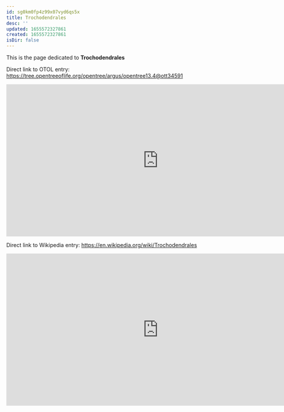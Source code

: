 ```yaml
---
id: sg0km0fp4z99x07vyd6qs5x
title: Trochodendrales
desc: ''
updated: 1655572327861
created: 1655572327861
isDir: false
---
```

This is the page dedicated to **Trochodendrales**


Direct link to OTOL entry: https://tree.opentreeoflife.org/opentree/argus/opentree13.4@ott34591



<html>
    <body>
    <iframe src="https://tree.opentreeoflife.org/opentree/argus/opentree13.4@ott34591"
    width="800" height="400" frameborder="0" allowfullscreen> </iframe>
    </body>
</html>
    


Direct link to Wikipedia entry: https://en.wikipedia.org/wiki/Trochodendrales



<html>
    <body>
    <iframe src="https://en.wikipedia.org/wiki/Trochodendrales"
    width="800" height="400" frameborder="0" allowfullscreen> </iframe>
    </body>
</html>
    
